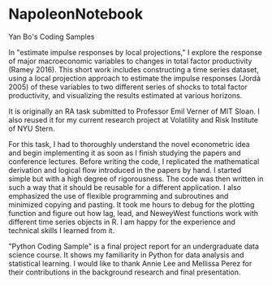 # NapoleonNotebook
Yan Bo's Coding Samples

In "estimate impulse responses by local projections," I explore the response of major macroeconomic variables
to changes in total factor productivity (Ramey 2016). This short work includes constructing a time series dataset,
using a local projection approach to estimate the impulse responses (Jordà 2005) of these variables to two
different series of shocks to total factor productivity, and visualizing the results estimated at various horizons.

It is originally an RA task submitted to Professor Emil Verner of MIT Sloan. I also reused it for my current research
project at Volatility and Risk Institute of NYU Stern.

For this task, I had to thoroughly understand the novel econometric idea and begin implementing it as soon as I finish studying
the papers and conference lectures. Before writing the code, I replicated the mathematical derivation and logical
flow introduced in the papers by hand. I started simple but with a high degree of rigorousness. The code was then written
in such a way that it should be reusable for a different application. I also emphasized the use of flexible programming
and subroutines and minimized copying and pasting. It took me hours to debug for the plotting function and figure out
how lag, lead, and NeweyWest functions work with different time series objects in R. I am happy for the experience and technical
skills I learned from it.


"Python Coding Sample" is a final project report for an undergraduate data science course. It shows my familiarity in Python for
data analysis and statistical learning. I would like to thank Annie Lee and Mellissa Perez for their contributions in the
background research and final presentation.

